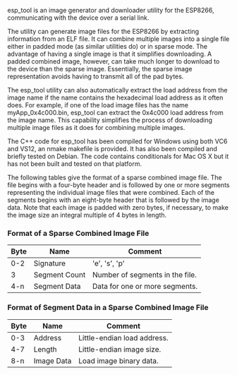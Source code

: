 esp_tool is an image generator and downloader utility for the ESP8266, communicating with the device over a serial link.

The utility can generate image files for the ESP8266 by extracting information from an ELF file.  It can combine multiple images into a single file either in padded mode (as similar utilities do) or in sparse mode.  The advantage of having a single image is that it simplifies downloading.  A padded combined image, however, can take much longer to download to the device than the sparse image.  Essentially, the sparse image representation avoids having to transmit all of the pad bytes.

The esp_tool utility can also automatically extract the load address from the image name if the name contains the hexadecimal load address as it often does.  For example, if one of the load image files has the name myApp_0x4c000.bin, esp_tool can extract the 0x4c000 load address from the image name.  This capability simplifies the process of downloading multiple image files as it does for combining multiple images.

The C++ code for esp_tool has been compiled for Windows using both VC6 and VS12, an nmake makefile is provided.  It has also been compiled and briefly tested on Debian.  The code contains conditionals for Mac OS X but it has not been built and tested on that platform.

The following tables give the format of a sparse combined image file.  The file begins with a four-byte header and is followed by one or more segments representing the individual image files that were combined.  Each of the segments begins with an eight-byte header that is followed by the image data.  Note that each image is padded with zero bytes, if necessary, to make the image size an integral multiple of 4 bytes in length.

### Format of a Sparse Combined Image File

Byte   | Name          | Comment
-------|---------------|-------------------------------
0-2    | Signature     | 'e', 's', 'p'
3      | Segment Count | Number of segments in the file.
4-n    | Segment Data  | Data for one or more segments.


### Format of Segment Data in a Sparse Combined Image File

Byte   | Name          | Comment
-------|---------------|-------------------------------
0-3    | Address       | Little-endian load address.
4-7    | Length        | Little-endian image size.
8-n    | Image Data    | Load image binary data.

